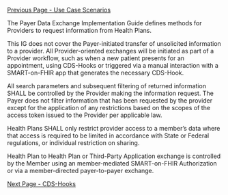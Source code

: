 [Previous Page - Use Case Scenarios](usecasescenarios.html)

The Payer Data Exchange Implementation Guide defines methods for Providers to request information from Health Plans.

This IG does not cover the Payer-initiated transfer of unsolicited information to a provider. All Provider-oriented exchanges will be initiated as part of a Provider workflow, such as when a new patient presents for an appointment, using CDS-Hooks or triggered via a manual interaction with a SMART-on-FHIR app that generates the necessary CDS-Hook.

All search parameters and subsequent filtering of returned information SHALL be controlled by the Provider making the information request. The Payer does not filter information that has been requested by the provider except for the application of any restrictions based on the scopes of the access token issued to the Provider per applicable law.

Health Plans SHALL only restrict provider access to a member’s data where that access is required to be limited in accordance with State or Federal regulations, or individual restriction on sharing.

Health Plan to Health Plan or Third-Party Application exchange is controlled by the Member using an member-mediated SMART-on-FHIR Authorization or via a member-directed payer-to-payer exchange.


[Next Page - CDS-Hooks](cds-hooks.html)
